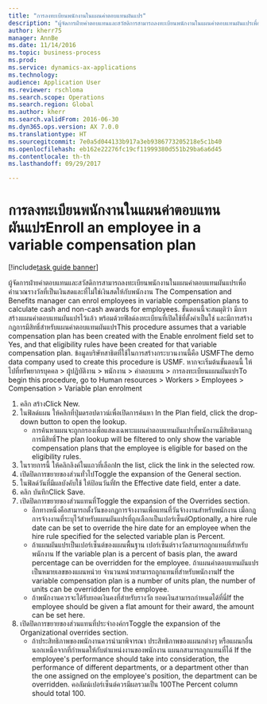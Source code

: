 ```yaml
--- 
title: "การลงทะเบียนพนักงานในแผนค่าตอบแทนผันแปร"
description: "ผู้จัดการฝ่ายค่าตอบแทนและสวัสดิการสามารถลงทะเบียนพนักงานในแผนค่าตอบแทนผันแปรเพื่อคำนวณรางวัลที่เป็นเงินสดและที่ไม่ใช่เงินสดให้กับพนักงาน "
author: kherr75
manager: AnnBe
ms.date: 11/14/2016
ms.topic: business-process
ms.prod: 
ms.service: dynamics-ax-applications
ms.technology: 
audience: Application User
ms.reviewer: rschloma
ms.search.scope: Operations
ms.search.region: Global
ms.author: kherr
ms.search.validFrom: 2016-06-30
ms.dyn365.ops.version: AX 7.0.0
ms.translationtype: HT
ms.sourcegitcommit: 7e0a5d044133b917a3eb9386773205218e5c1b40
ms.openlocfilehash: eb162e22276fc19cf11999380d551b29ba6a6d45
ms.contentlocale: th-th
ms.lasthandoff: 09/29/2017

---
```

# <a name="enroll-an-employee-in-a-variable-compensation-plan"></a><span data-ttu-id="018af-103">การลงทะเบียนพนักงานในแผนค่าตอบแทนผันแปร</span><span class="sxs-lookup"><span data-stu-id="018af-103">Enroll an employee in a variable compensation plan</span></span>

[!include[task guide banner](../../includes/task-guide-banner.md)]

<span data-ttu-id="018af-104">ผู้จัดการฝ่ายค่าตอบแทนและสวัสดิการสามารถลงทะเบียนพนักงานในแผนค่าตอบแทนผันแปรเพื่อคำนวณรางวัลที่เป็นเงินสดและที่ไม่ใช่เงินสดให้กับพนักงาน </span><span class="sxs-lookup"><span data-stu-id="018af-104">The Compensation and Benefits manager can enrol employees in variable compensation plans to calculate cash and non-cash awards for employees.</span></span> <span data-ttu-id="018af-105">ขั้นตอนนี้จะสมมุติว่า มีการสร้างแผนค่าตอบแทนผันแปรไว้แล้ว พร้อมด้วยฟิลด์ลงทะเบียนที่เปิดใช้ที่ตั้งค่าเป็นใช่ และมีการสร้างกฎการมีสิทธิ์สำหรับแผนค่าตอบแทนผันแปร</span><span class="sxs-lookup"><span data-stu-id="018af-105">This procedure assumes that a variable compensation plan has been created with the Enable enrolment field set to Yes, and that eligibility rules have been created for that variable compensation plan.</span></span> <span data-ttu-id="018af-106">ข้อมูลบริษัทสาธิตที่ใช้ในการสร้างกระบวนงานนี้คือ USMF</span><span class="sxs-lookup"><span data-stu-id="018af-106">The demo data company used to create this procedure is USMF.</span></span> <span data-ttu-id="018af-107">หากจะเริ่มต้นขั้นตอนนี้ ให้ไปที่ทรัพยากรบุคคล > ผู้ปฏิบัติงาน > พนักงาน > ค่าตอบแทน > การลงทะเบียนแผนผันแปร</span><span class="sxs-lookup"><span data-stu-id="018af-107">To begin this procedure, go to Human resources > Workers > Employees > Compensation > Variable plan enrolment</span></span>

1. <span data-ttu-id="018af-108">คลิก สร้าง</span><span class="sxs-lookup"><span data-stu-id="018af-108">Click New.</span></span>
2. <span data-ttu-id="018af-109">ในฟิลด์แผน ให้คลิกที่ปุ่มดรอปดาวน์เพื่อเปิดการค้นหา </span><span class="sxs-lookup"><span data-stu-id="018af-109">In the Plan field, click the drop-down button to open the lookup.</span></span>
    * <span data-ttu-id="018af-110">การค้นหาแผนจะถูกกรองเพื่อแสดงเฉพาะแผนค่าตอบแทนผันแปรที่พนักงานมีสิทธิตามกฎการมีสิทธิ์</span><span class="sxs-lookup"><span data-stu-id="018af-110">The plan lookup will be filtered to only show the variable compensation plans that the employee is eligible for based on the eligibility rules.</span></span>  
3. <span data-ttu-id="018af-111">ในรายการนี้ ให้คลิกลิงค์ในแถวที่เลือก</span><span class="sxs-lookup"><span data-stu-id="018af-111">In the list, click the link in the selected row.</span></span>
4. <span data-ttu-id="018af-112">เปิดปิดการขยายของส่วนทั่วไป</span><span class="sxs-lookup"><span data-stu-id="018af-112">Toggle the expansion of the General section.</span></span>
5. <span data-ttu-id="018af-113">ในฟิลด์วันที่มีผลบังคับใช้ ให้ป้อนวันที่</span><span class="sxs-lookup"><span data-stu-id="018af-113">In the Effective date field, enter a date.</span></span>
6. <span data-ttu-id="018af-114">คลิก บันทึก</span><span class="sxs-lookup"><span data-stu-id="018af-114">Click Save.</span></span>
7. <span data-ttu-id="018af-115">เปิดปิดการขยายของส่วนแทนที่</span><span class="sxs-lookup"><span data-stu-id="018af-115">Toggle the expansion of the Overrides section.</span></span>
    * <span data-ttu-id="018af-116">อีกทางหนึ่งคือสามารถตั้งวันของกฎการจ้างงานเพื่อแทนที่วันจ้างงานสำหรับพนักงาน เมื่อกฎการจ้างงานที่ระบุไว้สำหรับแผนผันแปรที่ถูกเลือกเป็นเปอร์เซ็นต์</span><span class="sxs-lookup"><span data-stu-id="018af-116">Optionally, a hire rule date can be set to override the hire date for an employee when the hire rule specified for the selected variable plan is Percent.</span></span>  
    * <span data-ttu-id="018af-117">ถ้าแผนผันแปรเป็นเปอร์เซ็นต์ของแผนพื้นฐาน เปอร์เซ็นต์รางวัลสามารถถูกแทนที่สำหรับพนักงาน </span><span class="sxs-lookup"><span data-stu-id="018af-117">If the variable plan is a percent of basis plan, the award percentage can be overridden for the employee.</span></span> <span data-ttu-id="018af-118">ถ้าแผนค่าตอบแทนผันแปรเป็นหมายเลขของแผนหน่วย จำนวนหน่วยสามารถถูกแทนที่สำหรับพนักงาน</span><span class="sxs-lookup"><span data-stu-id="018af-118">If the variable compensation plan is a number of units plan, the number of units can be overridden for the employee.</span></span>  
    * <span data-ttu-id="018af-119">ถ้าพนักงานควรจะได้รับยอดเงินคงที่สำหรับรางวัล ยอดเงินสามารถกำหนดได้ที่นี่</span><span class="sxs-lookup"><span data-stu-id="018af-119">If the employee should be given a flat amount for their award, the amount can be set here.</span></span>  
8. <span data-ttu-id="018af-120">เปิดปิดการขยายของส่วนแทนที่ประจำองค์กร</span><span class="sxs-lookup"><span data-stu-id="018af-120">Toggle the expansion of the Organizational overrides section.</span></span>
    * <span data-ttu-id="018af-121">ถ้าประสิทธิภาพของพนักงานควรนำมาพิจารณา ประสิทธิภาพของแผนกต่างๆ หรือแผนกอื่นนอกเหนือจากที่กำหนดให้กับตำแหน่งงานของพนักงาน แผนกสามารถถูกแทนที่ได้ </span><span class="sxs-lookup"><span data-stu-id="018af-121">If the employee's performance should take into consideration, the performance of different departments, or a department other than the one assigned on the employee's position, the department can be overridden.</span></span> <span data-ttu-id="018af-122">คอลัมน์เปอร์เซ็นต์ควรมีผลรวมเป็น 100</span><span class="sxs-lookup"><span data-stu-id="018af-122">The Percent column should total 100.</span></span>  


